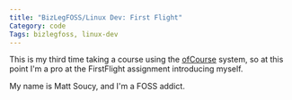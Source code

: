 ```yaml
---
title: "BizLegFOSS/Linux Dev: First Flight"
Category: code
Tags: bizlegfoss, linux-dev
---
```


This is my third time taking a course using the [ofCourse][] system,
so at this point I'm a pro at the FirstFlight assignment introducing myself.

My name is Matt Soucy, and I'm a FOSS addict.

[ofCourse]: https://github.com/ryansb/ofCourse
